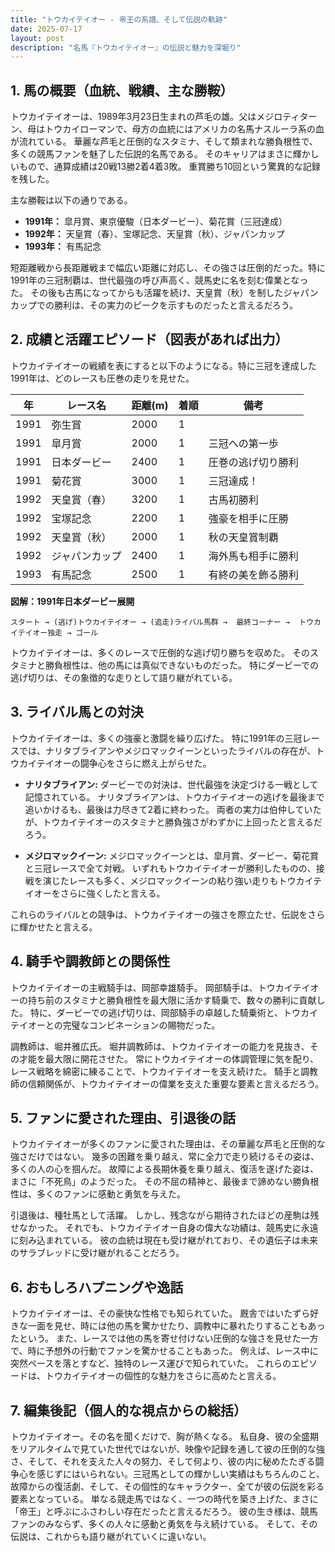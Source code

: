 ```yaml
---
title: "トウカイテイオー - 帝王の系譜、そして伝説の軌跡"
date: 2025-07-17
layout: post
description: "名馬『トウカイテイオー』の伝説と魅力を深堀り"
---
```


## 1. 馬の概要（血統、戦績、主な勝鞍）

トウカイテイオーは、1989年3月23日生まれの芦毛の雄。父はメジロティターン、母はトウカイローマンで、母方の血統にはアメリカの名馬ナスルーラ系の血が流れている。  華麗な芦毛と圧倒的なスタミナ、そして類まれな勝負根性で、多くの競馬ファンを魅了した伝説的名馬である。  そのキャリアはまさに輝かしいもので、通算成績は20戦13勝2着4着3敗。  重賞勝ち10回という驚異的な記録を残した。

主な勝鞍は以下の通りである。

* **1991年：** 皐月賞、東京優駿（日本ダービー）、菊花賞（三冠達成）
* **1992年：** 天皇賞（春）、宝塚記念、天皇賞（秋）、ジャパンカップ
* **1993年：** 有馬記念

短距離戦から長距離戦まで幅広い距離に対応し、その強さは圧倒的だった。特に1991年の三冠制覇は、世代最強の呼び声高く、競馬史に名を刻む偉業となった。  その後も古馬になってからも活躍を続け、天皇賞（秋）を制したジャパンカップでの勝利は、その実力のピークを示すものだったと言えるだろう。


## 2. 成績と活躍エピソード（図表があれば出力）

トウカイテイオーの戦績を表にすると以下のようになる。特に三冠を達成した1991年は、どのレースも圧巻の走りを見せた。

| 年 | レース名             | 距離(m) | 着順 | 備考                                      |
|---|----------------------|---------|-------|-------------------------------------------|
| 1991 | 弥生賞              | 2000    | 1     |                                           |
| 1991 | 皐月賞              | 2000    | 1     | 三冠への第一歩                               |
| 1991 | 日本ダービー          | 2400    | 1     | 圧巻の逃げ切り勝利                         |
| 1991 | 菊花賞              | 3000    | 1     | 三冠達成！                               |
| 1992 | 天皇賞（春）          | 3200    | 1     | 古馬初勝利                               |
| 1992 | 宝塚記念            | 2200    | 1     | 強豪を相手に圧勝                         |
| 1992 | 天皇賞（秋）          | 2000    | 1     | 秋の天皇賞制覇                             |
| 1992 | ジャパンカップ        | 2400    | 1     | 海外馬も相手に勝利                         |
| 1993 | 有馬記念            | 2500    | 1     | 有終の美を飾る勝利                         |


**図解：1991年日本ダービー展開**

```
スタート → (逃げ)トウカイテイオー → (追走)ライバル馬群 →  最終コーナー →  トウカイテイオー独走 → ゴール
```

トウカイテイオーは、多くのレースで圧倒的な逃げ切り勝ちを収めた。  そのスタミナと勝負根性は、他の馬には真似できないものだった。  特にダービーでの逃げ切りは、その象徴的な走りとして語り継がれている。


## 3. ライバル馬との対決

トウカイテイオーは、多くの強豪と激闘を繰り広げた。  特に1991年の三冠レースでは、ナリタブライアンやメジロマックイーンといったライバルの存在が、トウカイテイオーの闘争心をさらに燃え上がらせた。

* **ナリタブライアン:**  ダービーでの対決は、世代最強を決定づける一戦として記憶されている。  ナリタブライアンは、トウカイテイオーの逃げを最後まで追いかけるも、最後は力尽きて2着に終わった。  両者の実力は伯仲していたが、トウカイテイオーのスタミナと勝負強さがわずかに上回ったと言えるだろう。

* **メジロマックイーン:**  メジロマックイーンとは、皐月賞、ダービー、菊花賞と三冠レースで全て対戦。  いずれもトウカイテイオーが勝利したものの、接戦を演じたレースも多く、メジロマックイーンの粘り強い走りもトウカイテイオーをさらに強くしたと言える。

これらのライバルとの競争は、トウカイテイオーの強さを際立たせ、伝説をさらに輝かせたと言える。


## 4. 騎手や調教師との関係性

トウカイテイオーの主戦騎手は、岡部幸雄騎手。  岡部騎手は、トウカイテイオーの持ち前のスタミナと勝負根性を最大限に活かす騎乗で、数々の勝利に貢献した。  特に、ダービーでの逃げ切りは、岡部騎手の卓越した騎乗術と、トウカイテイオーとの完璧なコンビネーションの賜物だった。

調教師は、堀井雅広氏。  堀井調教師は、トウカイテイオーの能力を見抜き、その才能を最大限に開花させた。  常にトウカイテイオーの体調管理に気を配り、レース戦略を綿密に練ることで、トウカイテイオーを支え続けた。  騎手と調教師の信頼関係が、トウカイテイオーの偉業を支えた重要な要素と言えるだろう。


## 5. ファンに愛された理由、引退後の話

トウカイテイオーが多くのファンに愛された理由は、その華麗な芦毛と圧倒的な強さだけではない。  幾多の困難を乗り越え、常に全力で走り続けるその姿は、多くの人の心を掴んだ。  故障による長期休養を乗り越え、復活を遂げた姿は、まさに「不死鳥」のようだった。  その不屈の精神と、最後まで諦めない勝負根性は、多くのファンに感動と勇気を与えた。

引退後は、種牡馬として活躍。  しかし、残念ながら期待されたほどの産駒は残せなかった。  それでも、トウカイテイオー自身の偉大な功績は、競馬史に永遠に刻み込まれている。  彼の血統は現在も受け継がれており、その遺伝子は未来のサラブレッドに受け継がれることだろう。


## 6. おもしろハプニングや逸話

トウカイテイオーは、その豪快な性格でも知られていた。  厩舎ではいたずら好きな一面を見せ、時には他の馬を驚かせたり、調教中に暴れたりすることもあったという。  また、レースでは他の馬を寄せ付けない圧倒的な強さを見せた一方で、時に予想外の行動でファンを驚かせることもあった。  例えば、レース中に突然ペースを落とすなど、独特のレース運びで知られていた。  これらのエピソードは、トウカイテイオーの個性的な魅力をさらに高めたと言える。


## 7. 編集後記（個人的な視点からの総括）

トウカイテイオー。その名を聞くだけで、胸が熱くなる。  私自身、彼の全盛期をリアルタイムで見ていた世代ではないが、映像や記録を通して彼の圧倒的な強さ、そして、それを支えた人々の努力、そして何より、彼の内に秘めたたぎる闘争心を感じずにはいられない。三冠馬としての輝かしい実績はもちろんのこと、故障からの復活劇、そして、その個性的なキャラクター、全てが彼の伝説を彩る要素となっている。  単なる競走馬ではなく、一つの時代を築き上げた、まさに「帝王」と呼ぶにふさわしい存在だったと言えるだろう。  彼の生き様は、競馬ファンのみならず、多くの人々に感動と勇気を与え続けている。  そして、その伝説は、これからも語り継がれていくに違いない。
